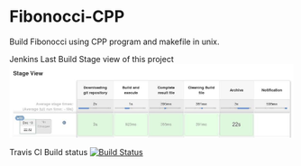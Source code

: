 # Fibonocci-CPP
Build Fibonocci using CPP program and makefile in unix.

Jenkins Last Build Stage view of this project
![StageView](StageView.jpg)

Travis CI Build status [![Build Status](https://travis-ci.org/hemanth22/Fibonocci-CPP.svg?branch=master)](https://travis-ci.org/hemanth22/Fibonocci-CPP)
